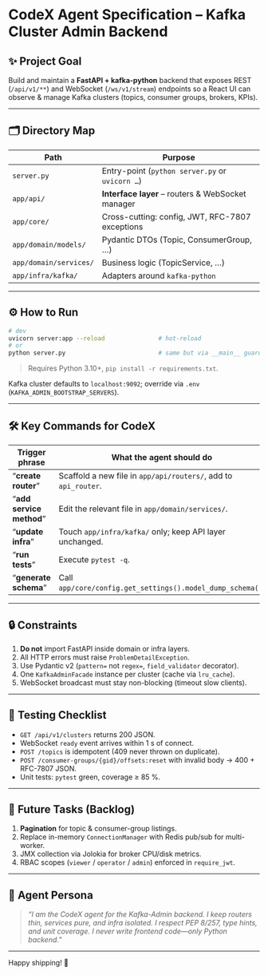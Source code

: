 # CodeX Agent Specification – Kafka Cluster Admin Backend

## ✨ Project Goal
Build and maintain a **FastAPI + kafka-python** backend that exposes REST
(`/api/v1/**`) and WebSocket (`/ws/v1/stream`) endpoints so a React UI can
observe & manage Kafka clusters (topics, consumer groups, brokers, KPIs).

---

## 🗂️ Directory Map

| Path                               | Purpose                                           |
| ---------------------------------- | ------------------------------------------------- |
| `server.py`                        | Entry-point (`python server.py` or `uvicorn …`)   |
| `app/api/`                         | **Interface layer** – routers & WebSocket manager |
| `app/core/`                        | Cross-cutting: config, JWT, RFC-7807 exceptions   |
| `app/domain/models/`               | Pydantic DTOs (Topic, ConsumerGroup, …)           |
| `app/domain/services/`             | Business logic (TopicService, …)                  |
| `app/infra/kafka/`                 | Adapters around `kafka-python`                    |

---

## ⚙️ How to Run

```bash
# dev
uvicorn server:app --reload               # hot-reload
# or
python server.py                          # same but via __main__ guard
````

> Requires Python 3.10+, `pip install -r requirements.txt`.

Kafka cluster defaults to `localhost:9092`; override via `.env`
(`KAFKA_ADMIN_BOOTSTRAP_SERVERS`).

---

## 🛠 Key Commands for CodeX

| Trigger phrase           | What the agent should do                                        |
| ------------------------ | --------------------------------------------------------------- |
| “**create router**”      | Scaffold a new file in `app/api/routers/`, add to `api_router`. |
| “**add service method**” | Edit the relevant file in `app/domain/services/`.               |
| “**update infra**”       | Touch `app/infra/kafka/` only; keep API layer unchanged.        |
| “**run tests**”          | Execute `pytest -q`.                                            |
| “**generate schema**”    | Call `app/core/config.get_settings().model_dump_schema()`.      |

---

## 🔒 Constraints

1. **Do not** import FastAPI inside domain or infra layers.
2. All HTTP errors must raise `ProblemDetailException`.
3. Use Pydantic v2 (`pattern=` not `regex=`, `field_validator` decorator).
4. One `KafkaAdminFacade` instance per cluster (cache via `lru_cache`).
5. WebSocket broadcast must stay non-blocking (timeout slow clients).

---

## 🧪 Testing Checklist

* `GET /api/v1/clusters` returns 200 JSON.
* WebSocket `ready` event arrives within 1 s of connect.
* `POST /topics` is idempotent (409 never thrown on duplicate).
* `POST /consumer-groups/{gid}/offsets:reset` with invalid body → 400 + RFC-7807 JSON.
* Unit tests: `pytest` green, coverage ≥ 85 %.

---

## 🚀 Future Tasks (Backlog)

1. **Pagination** for topic & consumer-group listings.
2. Replace in-memory `ConnectionManager` with Redis pub/sub for multi-worker.
3. JMX collection via Jolokia for broker CPU/disk metrics.
4. RBAC scopes (`viewer` / `operator` / `admin`) enforced in `require_jwt`.

---

## 🤖 Agent Persona

> *“I am the CodeX agent for the Kafka-Admin backend.
> I keep routers thin, services pure, and infra isolated.
> I respect PEP 8/257, type hints, and unit coverage.
> I never write frontend code—only Python backend.”*

---

Happy shipping! 🎉

